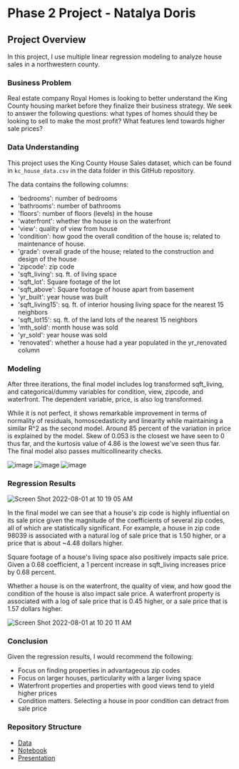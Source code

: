 # Phase 2 Project - Natalya Doris

## Project Overview

In this project, I use multiple linear regression modeling to analyze house sales in a northwestern county.

### Business Problem

Real estate company Royal Homes is looking to better understand the King County housing market before they finalize their business strategy. We seek to answer the following questions: what types of homes should they be looking to sell to make the most profit? What features lend towards higher sale prices?

### Data Understanding

This project uses the King County House Sales dataset, which can be found in  `kc_house_data.csv` in the data folder in this GitHub repository. 

The data contains the following columns:

* 'bedrooms': number of bedrooms
* 'bathrooms': number of bathrooms
* 'floors': number of floors (levels) in the house
* 'waterfront': whether the house is on the waterfront
* 'view': quality of view from house
* 'condition': how good the overall condition of the house is; related to maintenance of house.
* 'grade': overall grade of the house; related to the construction and design of the house
* 'zipcode': zip code
* 'sqft_living': sq. ft. of living space
* 'sqft_lot': Square footage of the lot
* 'sqft_above': Square footage of house apart from basement
* 'yr_built': year house was built
* 'sqft_living15': sq. ft. of interior housing living space for the nearest 15 neighbors
* 'sqft_lot15': sq. ft. of the land lots of the nearest 15 neighbors
* 'mth_sold': month house was sold
* 'yr_sold': year house was sold
* 'renovated': whether a house had a year populated in the yr_renovated column
                    

### Modeling

After three iterations, the final model includes log transformed sqft_living, and categorical/dummy variables for condition, view, zipcode, and waterfront. The dependent variable, price, is also log transformed.

While it is not perfect, it shows remarkable improvement in terms of normality of residuals, homoscedasticity and linearity while maintaining a similar R^2 as the second model. Around 85 percent of the variation in price is explained by the model. Skew of 0.053 is the closest we have seen to 0 thus far, and the kurtosis value of 4.86 is the lowest we've seen thus far. The final model also passes multicollinearity checks.

![image](https://user-images.githubusercontent.com/102126161/182182330-6ada51c0-b1ee-4142-b7c8-da4f8e16218e.png)
![image](https://user-images.githubusercontent.com/102126161/182182352-2d60271d-7580-407b-89ab-4e151ccf131c.png)
![image](https://user-images.githubusercontent.com/102126161/182182377-81b7eca4-d2d4-49b7-ab89-6722af7ccff8.png)


### Regression Results

![Screen Shot 2022-08-01 at 10 19 05 AM](https://user-images.githubusercontent.com/102126161/182182534-ec57f33d-75cf-42ba-ac9b-48094cec59cd.png)

In the final model we can see that a house's zip code is highly influential on its sale price given the magnitude of the coefficients of several zip codes, all of which are statistically significant. For example, a house in zip code 98039 is associated with a natural log of sale price that is 1.50 higher, or a price that is about ~4.48 dollars higher.

Square footage of a house's living space also positively impacts sale price. Given a 0.68 coefficient, a 1 percent increase in sqft_living increases price by 0.68 percent.

Whether a house is on the waterfront, the quality of view, and how good the condition of the house is also impact sale price. A waterfront property is associated with a log of sale price that is 0.45 higher, or a sale price that is 1.57 dollars higher.

![Screen Shot 2022-08-01 at 10 20 11 AM](https://user-images.githubusercontent.com/102126161/182182575-549d1133-f97d-4d0b-8c96-50461b81783b.png)

### Conclusion

Given the regression results, I would recommend the following:

* Focus on finding properties in advantageous zip codes 
* Focus on larger houses, particularity with a larger living space
* Waterfront properties and properties with good views tend to yield higher prices
* Condition matters. Selecting a house in poor condition can detract from sale price

### Repository Structure
* [Data](https://github.com/ntdoris/dsc-phase-2-project-v2-3/tree/main/data)
* [Notebook](https://github.com/ntdoris/dsc-phase-2-project-v2-3/blob/main/student.ipynb)
* [Presentation](https://github.com/ntdoris/dsc-phase-2-project-v2-3/blob/main/presentation.pdf)

